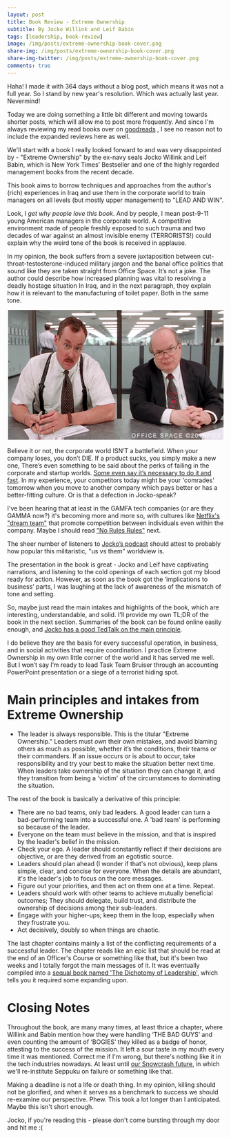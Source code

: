 ```yaml
---
layout: post
title: Book Review - Extreme Ownership
subtitle: By Jocko Willink and Leif Babin
tags: [leadership, book-review]
image: /img/posts/extreme-ownership-book-cover.png
share-img: /img/posts/extreme-ownership-book-cover.png
share-img-twitter: /img/posts/extreme-ownership-book-cover.png
comments: true
---
```


Haha! I made it with 364 days without a blog post, which means it was not a full year. So I stand by new year's resolution. Which was actually last year. Nevermind!

Today we are doing something a little bit different and moving towards shorter posts, which will allow me to post more frequently. And since I'm always reviewing my read books over on [goodreads](https://www.goodreads.com/user/show/11992439) , I see no reason not to include the expanded reviews here as well.

We'll start with a book I really looked forward to and was very disappointed by - "Extreme Ownership" by the ex-navy seals Jocko Willink and Leif Babin, which is New York Times’ Bestseller and one of the highly regarded management books from the recent decade. 

This book aims to borrow techniques and approaches from the author's (rich) experiences in Iraq and use them in the corporate world to train managers on all levels (but mostly upper management) to "LEAD AND WIN". 

Look, *I get why people love this book*. And by people, I mean post-9-11 young American managers in the corporate world. A competitive environment made of people freshly exposed to such trauma and two decades of war against an almost invisible enemy (TERRORISTS!) could explain why the weird tone of the book is received in applause. 

In my opinion, the book suffers from a severe juxtaposition between cut-throat-testosterone-induced military jargon and the banal office politics that sound like they are taken straight from Office Space. It’s not a joke. The author could describe how increased planning was vital to resolving a deadly hostage situation In Iraq, and in the next paragraph, they explain how it is relevant to the manufacturing of toilet paper. Both in the same tone. 

<p align="center">
  <img src="/img/office-space-gif-1.gif" />
</p>

Believe it or not, the corporate world ISN’T a battlefield. When your company loses, you don’t DIE. If a product sucks, you simply make a new one, There’s even something to be said about the perks of failing in the corporate and startup worlds. [Some even say it’s necessary to do it and fast](https://www.forbes.com/sites/sunniegiles/2018/04/30/how-to-fail-faster-and-why-you-should/?sh=1903491c1779). In my experience, your competitors today might be your 'comrades' tomorrow when you move to another company which pays better or has a better-fitting culture. Or is that a defection in Jocko-speak? 

I've been hearing that at least in the GAMFA tech companies (or are they GAMMA now?) it's becoming more and more so, with cultures like [Netflix's "dream team"](https://jobs.netflix.com/culture) that promote competition between individuals even within the company. Maybe I should read ["No Rules Rules"](https://www.goodreads.com/book/show/49099937-no-rules-rules) next.

The sheer number of listeners to [Jocko’s podcast](https://jockopodcast.com/) should attest to probably how popular this militaristic, "us vs them" worldview is.

The presentation in the book is great - Jocko and Leif have captivating narrations, and listening to the cold openings of each section got my blood ready for action. However, as soon as the book got the ‘implications to business’ parts, I was laughing at the lack of awareness of the mismatch of tone and setting. 

So, maybe just read the main intakes and highlights of the book, which are interesting, understandable, and solid. I'll provide my own TL;DR of the book in the next section. Summaries of the book can be found online easily enough, and [Jocko has a good TedTalk on the main principle](https://www.youtube.com/watch?v=ljqra3BcqWM). 

I do believe they are the basis for every successful operation, in business, and in social activities that require coordination. I practice Extreme Ownership in my own little corner of the world and it has served me well. But I won’t say I’m ready to lead Task Team Bruiser through an accounting PowerPoint presentation or a siege of a terrorist hiding spot. 

  

# Main principles and intakes from Extreme Ownership
* The leader is always responsible. This is the titular "Extreme Ownership." Leaders must *own* their own mistakes, and avoid blaming others as much as possible, whether it’s the conditions, their teams or their commanders. If an issue occurs or is about to occur, take responsibility and try your best to make the situation better next time. When leaders take ownership of the situation they can change it, and they transition from being a 'victim' of the circumstances to dominating the situation.

The rest of the book is basically a derivative of this principle:

* There are no bad teams, only bad leaders. A good leader can turn a bad-performing team into a successful one. A 'bad team' is performing so because of the leader. 
* Everyone on the team must believe in the mission, and that is inspired by the leader's belief in the mission.
* Check your ego. A leader should constantly reflect if their decisions are objective, or are they derived from an egotistic source. 
* Leaders should plan ahead (I wonder if that's not obvious), keep plans simple, clear, and concise for everyone. When the details are abundant, it's the leader's job to focus on the core messages.
* Figure out your priorities, and then act on them one at a time. Repeat.
* Leaders should work with other teams to achieve mutually beneficial outcomes; They should delegate, build trust, and distribute the ownership of decisions among their sub-leaders. 
* Engage with your higher-ups; keep them in the loop, especially when they frustrate you.
* Act decisively, doubly so when things are chaotic. 

The last chapter contains mainly a list of the conflicting requirements of a successful leader. The chapter reads like an epic list that should be read at the end of an Officer's Course or something like that, but it's been two weeks and I totally forgot the main messages of it.
It was eventually compiled into a [sequal book named 'The Dichotomy of Leadership'](https://www.goodreads.com/book/show/38714388-the-dichotomy-of-leadership), which tells you it required some expanding upon. 

# Closing Notes

Throughout the book, are many many times, at least thrice a chapter, where Willink and Babin mention how they were handling ‘THE BAD GUYS’ and even counting the amount of ‘BOGIES’ they killed as a badge of honor, attesting to the success of the mission. It left a sour taste in my mouth every time it was mentioned.
Correct me if I'm wrong, but there's nothing like it in the tech industries nowadays. At least until [our Snowcrash future](https://www.goodreads.com/book/show/40651883-snow-crash), in which we'll re-institute Seppuku on failure or something like that. 

Making a deadline is not a life or death thing. In my opinion, killing should not be glorified, and when it serves as a benchmark to success we should re-examine our perspective.
Phew. This took a lot longer than I anticipated. Maybe this isn't short enough.

Jocko, if you're reading this - please don't come bursting through my door and hit me :(

